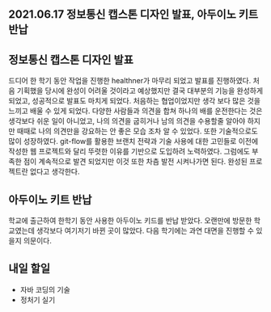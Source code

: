 ## 2021.06.17 정보통신 캡스톤 디자인 발표, 아두이노 키트 반납

## 정보통신 캡스톤 디자인 발표

드디어 한 학기 동안 작업을 진행한 healthner가 마무리 되었고 발표를 진행하였다. 처음 기획했을 당시에 완성이 어려울 것이라고 예상했지만 결국 대부분의 기능을 완성하게 되었고, 성공적으로 발표도 마치게 되었다. 처음하는 협업이었지만 생각 보다 많은 것을 느끼고 배울 수 있게 되었다. 다양한 사람들과 의견을 합쳐 하나의 배를 운전한다는 것은 생각보다 쉬운 일이 아니었고, 나의 의견을 굽히거나 남의 의견을 수용할줄 알아야 하지만 때때로 나의 의견만을 강요하는 안 좋은 모습 조차 알 수 있었다. 또한 기술적으로도 많이 성장하였다. git-flow를 활용한 브랜치 전략과 기술 사용에 대한 고민들로 이전에 작성한 웹 프로젝트와 달리 뚜렷한 이유를 기반으로 도입하려 노력하였다. 그럼에도 부족한 점이 계속적으로 발견 되었지만 이것 또한 차츰 발전 시켜나가면 된다. 완성된 프로젝트란 없다고 생각한다.

## 아두이노 키트 반납

학교에 출근하여 한학기 동안 사용한 아두이노 키드를 반납 받았다. 오랜만에 방문한 학교였는데 생각보다 여기저기 바뀐 곳이 많았다. 다음 학기에는 과연 대면을 진행할 수 있을지 의문이다.

## 내일 할일
 - 자바 코딩의 기술
 - 정처기 실기